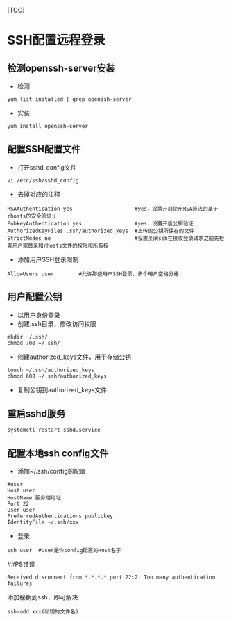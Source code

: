 [TOC]

# SSH配置远程登录

## 检测openssh-server安装

* 检测

```
yum list installed | grep openssh-server
```

* 安装

```
yum install openssh-server
```

## 配置SSH配置文件

* 打开sshd_config文件

```
vi /etc/ssh/sshd_config
```

* 去掉对应的注释

```
RSAAuthentication yes                    #yes，设置开启使用RSA算法的基于rhosts的安全验证；
PubkeyAuthentication yes                 #yes，设置开启公钥验证
AuthorizedKeyFiles .ssh/authorized_keys  #上传的公钥所保存的文件
StrictModes no                           #设置关闭ssh在接收登录请求之前先检查用户家目录和rhosts文件的权限和所有权
```

* 添加用户SSH登录限制

```
AllowUsers user        #允许那些用户SSH登录，多个用户空格分格
```

## 用户配置公钥

* 以用户身份登录
* 创建.ssh目录，修改访问权限

```
mkdir ~/.ssh/
chmod 700 ~/.ssh/
```

* 创建authorized_keys文件，用于存储公钥

```
touch ~/.ssh/authorized_keys
chmod 600 ~/.ssh/authorized_keys
```

* 复制公钥到authorized_keys文件

## 重启sshd服务
```
systemctl restart sshd.service
```

## 配置本地ssh config文件

* 添加~/.ssh/config的配置

```
#user
Host user
HostName 服务端地址
Port 22
User user 
PreferredAuthentications publickey
IdentityFile ~/.ssh/xxx
```

* 登录

```
ssh user  #user是你config配置的Host名字
```

##PS错误

```
Received disconnect from *.*.*.* port 22:2: Too many authentication failures
```

添加秘钥到ssh，即可解决

```
ssh-add xxx(私钥的文件名)
```
